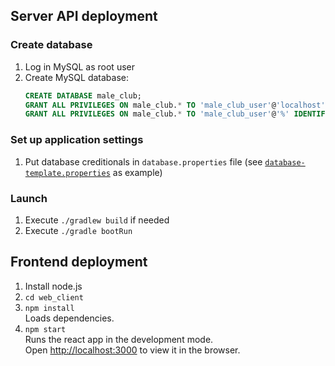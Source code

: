 ## Server API deployment
### Create database
1. Log in MySQL as root user
2. Create MySQL database:
    ```sql
    CREATE DATABASE male_club;
    GRANT ALL PRIVILEGES ON male_club.* TO 'male_club_user'@'localhost' IDENTIFIED BY 'qwerty';
    GRANT ALL PRIVILEGES ON male_club.* TO 'male_club_user'@'%' IDENTIFIED BY 'qwerty';
    ```
### Set up application settings
1. Put database creditionals in ```database.properties``` file 
(see [```database-template.properties```](server/src/main/resources/config/db/database-template.properties)
as example)
### Launch
1. Execute ```./gradlew build``` if needed
2. Execute ```./gradle bootRun```

## Frontend deployment
1. Install node.js
2. ```cd web_client```
3. ```npm install```\
   Loads dependencies.
4. ```npm start```\
   Runs the react app in the development mode.\
   Open [http://localhost:3000](http://localhost:3000) to view it in the browser.
